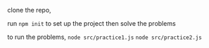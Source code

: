 clone the repo,

run `npm init` to set up the project then solve the problems

to run the problems, `node src/practice1.js` `node src/practice2.js`

